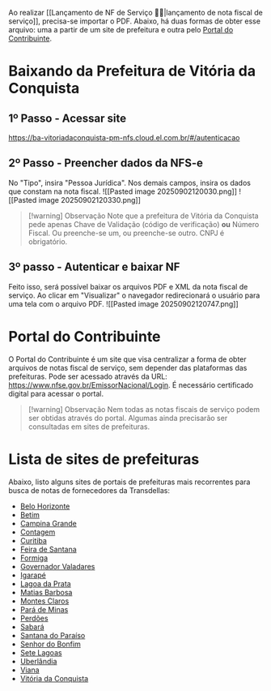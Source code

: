 Ao realizar [[Lançamento de NF de Serviço 📃👷|lançamento de nota fiscal de serviço]], precisa-se importar o PDF. Abaixo, há duas formas de obter esse arquivo: uma a partir de um site de prefeitura e outra pelo [Portal do Contribuinte](https://www.nfse.gov.br/EmissorNacional/Login?ReturnUrl=%2fEmissorNacional%2fDashboard).
# Baixando da Prefeitura de Vitória da Conquista
## 1º Passo - Acessar site
https://ba-vitoriadaconquista-pm-nfs.cloud.el.com.br/#/autenticacao
## 2º Passo - Preencher dados da NFS-e
No "Tipo", insira "Pessoa Jurídica". Nos demais campos, insira os dados que constam na nota fiscal.
![[Pasted image 20250902120030.png]]
![[Pasted image 20250902120330.png]]

> [!warning] Observação
> Note que a prefeitura de Vitória da Conquista pede apenas Chave de Validação (código de verificação) **ou** Número Fiscal. Ou preenche-se um, ou preenche-se outro. CNPJ é obrigatório.

## 3º passo - Autenticar e baixar NF
Feito isso, será possível baixar os arquivos PDF e XML da nota fiscal de serviço. Ao clicar em "Visualizar" o navegador redirecionará o usuário para uma tela com o arquivo PDF.
![[Pasted image 20250902120747.png]]
# Portal do Contribuinte
O Portal do Contribuinte é um site que visa centralizar a forma de obter arquivos de notas fiscal de serviço, sem depender das plataformas das prefeituras. Pode ser acessado através da URL: https://www.nfse.gov.br/EmissorNacional/Login. É necessário certificado digital para acessar o portal.

> [!warning] Observação
> Nem todas as notas fiscais de serviço podem ser obtidas através do portal. Algumas ainda precisarão ser consultadas em sites de prefeituras.
# Lista de sites de prefeituras
Abaixo, listo alguns sites de portais de prefeituras mais recorrentes para busca de notas de fornecedores da Transdellas:
- [Belo Horizonte](https://bhissdigital.pbh.gov.br/nfse/pages/consultaNFS-e_cidadao.jsf)
- [Betim](https://betim.ginfes.com.br/)
- [Campina Grande](https://campinagrandepb.webiss.com.br/externo/nfse/validar)
- [Contagem](https://contagem.ginfes.com.br/)
- [Curitiba](https://isscuritiba.curitiba.pr.gov.br/NotaCuritibana/NotaRPS/AutenticidadeNota)
- [Feira de Santana](https://feiradesantanaba.webiss.com.br/externo/nfse/validar)
- [Formiga](https://formigamg.webiss.com.br/externo/nfse/validar)
- [Governador Valadares](https://valadares.sigiss.com.br/valadares/consulta/main.php)
- [Igarapé](https://igarape.quasar.srv.br/issqn/autenticidade/nfe.xhtml)
- [Lagoa da Prata](https://e-gov.betha.com.br/e-nota/verificar_autenticidade_direct.faces?p1=NpUK5jUGaWU=&p2=k1nSGDMBS40=)
- [Matias Barbosa](https://matiasbarbosamg.futurize-nfse.com.br/consultanfe.php)
- [Montes Claros](http://nota.montesclaros.mg.gov.br/NFSe.Portal/AutenticidadeNota)
- [Pará de Minas](https://issqn.parademinas.quasar.srv.br/issqn/autenticidade/nfe.xhtml)
- [Perdões](http://nfsebrasil.net.br/nfse/nfs/untvalidanf.php?servico=verificarnota)
- [Sabará](http://sabara.supernova.com.br:8091/iss-web/)
- [Santana do Paraíso](https://nfse-mg-santanadoparaiso.portalfacil.com.br/)
- [Senhor do Bonfim](https://senhordobonfimba.webiss.com.br/externo/nfse/visualizar/04882257000337/NUT4-S1WI/202200000000040)
- [Sete Lagoas](https://nfse.setelagoas.mg.gov.br/auth/nfse/autenticar)
- [Uberlândia](https://udigital.uberlandia.mg.gov.br/nfse/)
- [Viana](https://es-viana-pm-nfs.cloud.el.com.br/paginas/sistema/autenticacao.jsf)
- [Vitória da Conquista](https://nfe.pmvc.ba.gov.br/el-nfse/paginas/sistema/autenticacao.jsf;jsessionid=DEC0848B7A5F44471CC8C821BA9F082B)
